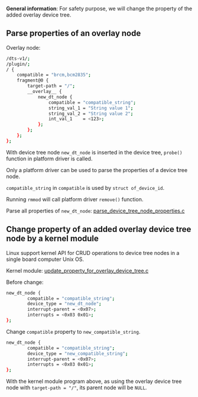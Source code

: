 **General information**: For safety purpose, we will change the property of the added overlay device tree.

## Parse properties of an overlay node

Overlay node:

```sh
/dts-v1/;
/plugin/;
/ {
	compatible = "brcm,bcm2835";
	fragment@0 {
        target-path = "/";
		__overlay__ {
			new_dt_node {
				compatible = "compatible_string";
                string_val_1 = "String value 1";
                string_val_2 = "String value 2";
                int_val_1    = <123>;
			};
		};
	};
};
```

With device tree node ``new_dt_node`` is inserted in the device tree, ``probe()`` function in platform driver is called.

Only a platform driver can be used to parse the properties of a device tree node.

``compatible_string`` in ``compatible`` is used by ``struct of_device_id``.

Running ``rmmod`` will call platform driver ``remove()`` function.

Parse all properties of ``new_dt_node``: [parse_device_tree_node_properties.c](parse_device_tree_node_properties.c)

## Change property of an added overlay device tree node by a kernel module

Linux support kernel API for CRUD operations to device tree nodes in a single board computer Unix OS.

Kernel module: [update_property_for_overlay_device_tree.c](update_property_for_overlay_device_tree.c)

Before change:

```sh
new_dt_node {
        compatible = "compatible_string";
        device_type = "new_dt_node";
        interrupt-parent = <0x07>;
        interrupts = <0x03 0x01>;
};
```

Change ``compatible`` property to ``new_compatible_string``.

```sh
new_dt_node {
        compatible = "compatible_string";
        device_type = "new_compatible_string";
        interrupt-parent = <0x07>;
        interrupts = <0x03 0x01>;
};
```

With the kernel module program above, as using the overlay device tree node with ``target-path = "/"``, its parent node will be ``NULL``.
